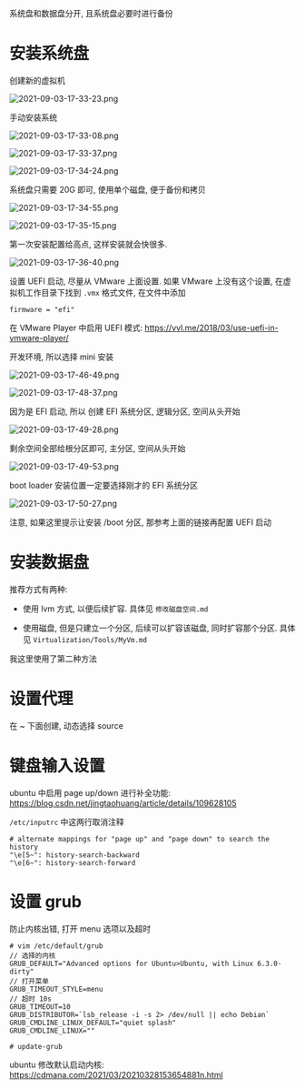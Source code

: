 
系统盘和数据盘分开, 且系统盘必要时进行备份

# 安装系统盘

创建新的虚拟机

![2021-09-03-17-33-23.png](./images/2021-09-03-17-33-23.png)

手动安装系统

![2021-09-03-17-33-08.png](./images/2021-09-03-17-33-08.png)

![2021-09-03-17-33-37.png](./images/2021-09-03-17-33-37.png)

![2021-09-03-17-34-24.png](./images/2021-09-03-17-34-24.png)

系统盘只需要 20G 即可, 使用单个磁盘, 便于备份和拷贝

![2021-09-03-17-34-55.png](./images/2021-09-03-17-34-55.png)

![2021-09-03-17-35-15.png](./images/2021-09-03-17-35-15.png)

第一次安装配置给高点, 这样安装就会快很多.

![2021-09-03-17-36-40.png](./images/2021-09-03-17-36-40.png)

设置 UEFI 启动, 尽量从 VMware 上面设置. 如果 VMware 上没有这个设置, 在虚拟机工作目录下找到 `.vmx` 格式文件, 在文件中添加

```
firmware = "efi"
```

在 VMware Player 中启用 UEFI 模式: https://vvl.me/2018/03/use-uefi-in-vmware-player/

开发环境, 所以选择 mini 安装

![2021-09-03-17-46-49.png](./images/2021-09-03-17-46-49.png)

![2021-09-03-17-48-37.png](./images/2021-09-03-17-48-37.png)

因为是 EFI 启动, 所以 创建 EFI 系统分区, 逻辑分区, 空间从头开始

![2021-09-03-17-49-28.png](./images/2021-09-03-17-49-28.png)

剩余空间全部给根分区即可, 主分区, 空间从头开始

![2021-09-03-17-49-53.png](./images/2021-09-03-17-49-53.png)

boot loader 安装位置一定要选择刚才的 EFI 系统分区

![2021-09-03-17-50-27.png](./images/2021-09-03-17-50-27.png)

注意, 如果这里提示让安装 /boot 分区, 那参考上面的链接再配置 UEFI 启动

# 安装数据盘

推荐方式有两种:

* 使用 lvm 方式, 以便后续扩容. 具体见 `修改磁盘空间.md`

* 使用磁盘, 但是只建立一个分区, 后续可以扩容该磁盘, 同时扩容那个分区. 具体见 `Virtualization/Tools/MyVm.md`

我这里使用了第二种方法

# 设置代理

在 ~ 下面创建, 动态选择 source

# 键盘输入设置

ubuntu 中启用 page up/down 进行补全功能: https://blog.csdn.net/jingtaohuang/article/details/109628105

`/etc/inputrc` 中这两行取消注释

```
# alternate mappings for "page up" and "page down" to search the history
"\e[5~": history-search-backward
"\e[6~": history-search-forward
```

# 设置 grub

防止内核出错, 打开 menu 选项以及超时

```
# vim /etc/default/grub
// 选择的内核
GRUB_DEFAULT="Advanced options for Ubuntu>Ubuntu, with Linux 6.3.0-dirty"
// 打开菜单
GRUB_TIMEOUT_STYLE=menu
// 超时 10s
GRUB_TIMEOUT=10
GRUB_DISTRIBUTOR=`lsb_release -i -s 2> /dev/null || echo Debian`
GRUB_CMDLINE_LINUX_DEFAULT="quiet splash"
GRUB_CMDLINE_LINUX=""

# update-grub
```

ubuntu 修改默认启动内核: https://cdmana.com/2021/03/20210328153654881n.html